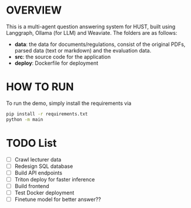 # OVERVIEW

This is a multi-agent question answering system for HUST, built using Langgraph, Ollama (for LLM) and Weaviate. The folders are as follows:

- **data**: the data for documents/regulations, consist of the original PDFs, parsed data (text or markdown) and the evaluation data.
- **src**: the source code for the application
- **deploy**: Dockerfile for deployment

# HOW TO RUN

To run the demo, simply install the requirements via

```sh
pip install -r requirements.txt
python -m main
```

# TODO List
- [ ] Crawl lecturer data
- [ ] Redesign SQL database
- [ ] Build API endpoints
- [ ] Triton deploy for faster inference
- [ ] Build frontend
- [ ] Test Docker deployment
- [ ] Finetune model for better answer??
